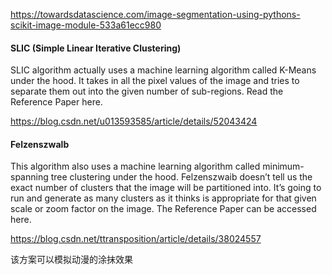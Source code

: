 https://towardsdatascience.com/image-segmentation-using-pythons-scikit-image-module-533a61ecc980


#### SLIC (Simple Linear Iterative Clustering)
SLIC algorithm actually uses a machine learning algorithm called K-Means under the hood. It takes in all the pixel values of the image and tries to separate them out into the given number of sub-regions. Read the Reference Paper here.

https://blog.csdn.net/u013593585/article/details/52043424



#### Felzenszwalb

This algorithm also uses a machine learning algorithm called minimum-spanning tree clustering under the hood. Felzenszwaib doesn’t tell us the exact number of clusters that the image will be partitioned into. It’s going to run and generate as many clusters as it thinks is appropriate for that
given scale or zoom factor on the image. The Reference Paper can be accessed here.

https://blog.csdn.net/ttransposition/article/details/38024557

该方案可以模拟动漫的涂抹效果

